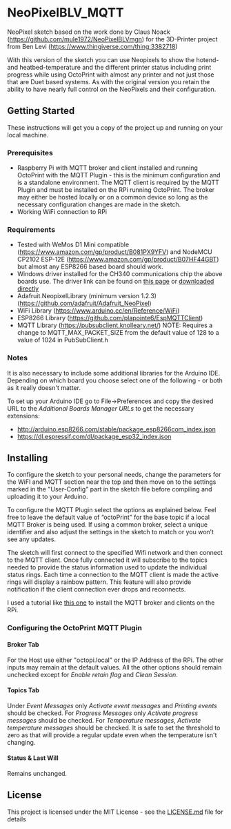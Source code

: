# NeoPixelBLV_MQTT
NeoPixel sketch based on the work done by Claus Noack (https://github.com/mule1972/NeoPixelBLVmgn) for the 3D-Printer project from Ben Levi (https://www.thingiverse.com/thing:3382718)

With this version of the sketch you can use Neopixels to show the hotend- and heatbed-temperature and the different printer status including print progress while using OctoPrint with almost any printer and not just those that are Duet based systems. As with the original version you retain the ability to have nearly full control on the NeoPixels and their configuration.

## Getting Started
These instructions will get you a copy of the project up and running on your local machine.

### Prerequisites
* Raspberry Pi with MQTT broker and client installed and running OctoPrint with the MQTT Plugin - this is the minimum configuration and is a standalone environment. The MQTT client is required by the MQTT Plugin and must be installed on the RPi running OctoPrint. The broker may either be hosted locally or on a common device so long as the necessary configuration changes are made in the sketch.
* Working WiFi connection to RPi

### Requirements
* Tested with WeMos D1 Mini compatible (https://www.amazon.com/gp/product/B081PX9YFV) and NodeMCU CP2102 ESP-12E (https://www.amazon.com/gp/product/B07HF44GBT) but almost any ESP8266 based board should work.
* Windows driver installed for the CH340 communications chip the above boards use. The driver link can be found on [this page](https://www.arduined.eu/ch340g-converter-windows-7-driver-download/) or [downloaded directly](https://www.arduined.eu/files/CH341SER.zip)
* Adafruit.NeopixelLibrary (minimum version 1.2.3) (https://github.com/adafruit/Adafruit_NeoPixel)
* WiFi Library (https://www.arduino.cc/en/Reference/WiFi)
* ESP8266 Library (https://github.com/plapointe6/EspMQTTClient)
* MQTT Library (https://pubsubclient.knolleary.net/) NOTE: Requires a change to MQTT_MAX_PACKET_SIZE from the default value of 128 to a value of 1024 in PubSubClient.h

### Notes
It is also necessary to include some additional libraries for the Arduino IDE. Depending on which board you choose select one of the following - or both as it really doesn't matter.

To set up your Arduino IDE go to File->Preferences and copy the desired URL to the *Additional Boards Manager URLs* to get the necessary extensions:
* http://arduino.esp8266.com/stable/package_esp8266com_index.json
* https://dl.espressif.com/dl/package_esp32_index.json

## Installing
To configure the sketch to your personal needs, change the parameters for the WiFI and MQTT section near the top and then move on to the settings marked in the "User-Config" part in the sketch file before compiling and uploading it to your Arduino.

To configure the MQTT Plugin select the options as explained below. Feel free to leave the default value of “octoPrint” for the base topic if a local MQTT Broker is being used. If using a common broker, select a unique identifier and also adjust the settings in the sketch to match or you won’t see any updates.

The sketch will first connect to the specified Wifi network and then connect to the MQTT client. Once fully connected it will subscribe to the topics needed to provide the status information used to update the individual status rings. Each time a connection to the MQTT client is made the active rings will display a rainbow pattern. This feature will also provide notification if the client connection ever drops and reconnects.

I used a tutorial like [this one](https://randomnerdtutorials.com/how-to-install-mosquitto-broker-on-raspberry-pi/) to install the MQTT broker and clients on the RPi.

### Configuring the OctoPrint MQTT Plugin

#### Broker Tab
For the Host use either "octopi.local" or the IP Address of the RPi. The other inputs may remain at the default values. All the other options should remain unchecked except for *Enable retain flag* and *Clean Session*.

#### Topics Tab
Under *Event Messages* only *Activate event messages* and *Printing events* should be checked. For *Progress Messages* only *Activate progress messages* should be checked. For *Temperature messages*, *Activate temperature messages* should be checked. It is safe to set the threshold to zero as that will provide a regular update even when the temperature isn't changing.

#### Status & Last Will
Remains unchanged.

## License

This project is licensed under the MIT License - see the [LICENSE.md](LICENSE.md) file for details
